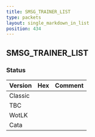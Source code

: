 ```yaml
---
title: SMSG_TRAINER_LIST
type: packets
layout: single_markdown_in_list
position: 434
---
```


## SMSG_TRAINER_LIST

### Status

Version | Hex | Comment
---------- | ---------- | ---------- 
Classic |  |  
TBC |  |  
WotLK |  |  
Cata |  |  
